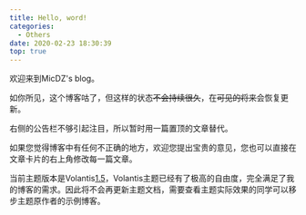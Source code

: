 ```yaml
---
title: Hello, word!
categories:
  - Others
date: 2020-02-23 18:30:39
top: true
---
```


欢迎来到MicDZ's blog。

如你所见，这个博客咕了，但这样的状态~~不会持续很久~~，在~~可见的将来~~会恢复更新。

<!--more-->

右侧的公告栏不够引起注目，所以暂时用一篇置顶的文章替代。

如果您觉得博客中有任何不正确的地方，欢迎您提出宝贵的意见，您也可以直接在文章卡片的右上角修改每一篇文章。

当前主题版本是Volantis[1.5](https://github.com/xaoxuu/hexo-theme-volantis/releases/tag/1.5)，Volantis主题已经有了极高的自由度，完全满足了我的博客的需求。因此将不会再更新主题文档，需要查看主题实际效果的同学可以移步主题原作者的示例博客。